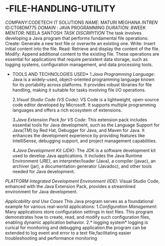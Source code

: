 # -FILE-HANDLING-UTILITY
*COMPANY*:CODETECH IT SOLUTIONS
*NAME*: MATURI MEGHANA
*INTREN* ID:CT08DM775
*DOMAIN* : JAVA PROGRAMMING
*DURATION*: 8WEEK
*MENTOR*: NEELA SANTOSH
*TASK DISCRIPITION*
The task involves developing a Java program that performs fundamental file operations:
Create: Generate a new text file or overwrite an existing one.
Write: Insert initial content into the file.
Read: Retrieve and display the content of the file.
Modify: Append additional content to the existing file.
These operations are essential for applications that require persistent data storage, such as logging systems, configuration management, and data processing tools.
* TOOLS AND TECHNOLOGIES USED*
     1.*Java Programming Language*: Java is a widely-used, object-oriented programming language known for its portability across platforms. It provides robust 
       libraries for file handling, making it suitable for tasks involving file I/O operations.

     2.*Visual Studio Code (VS Code):* VS Code is a lightweight, open-source code editor developed by Microsoft. It supports multiple programming languages and 
        offers a rich ecosystem of extensions.

     3.*Java Extension Pack for VS Code*: This extension pack includes essential tools for Java development, such as the Language Support for Java(TM) by Red Hat, 
         Debugger for Java, and Maven for Java. It enhances the development experience by providing features like IntelliSense, debugging support, and project 
         management capabilities.

     4.*Java Development Kit (JDK)*: The JDK is a software development kit used to develop Java applications. It includes the Java Runtime Environment (JRE), an 
         interpreter/loader (Java), a compiler (javac), an archiver (jar), a documentation generator (Javadoc), and other tools needed for Java development.

*PLATFORM*
    *Integrated Development Environment (IDE)*: Visual Studio Code, enhanced with the Java Extension Pack, provides a streamlined environment for Java development.

  *Applicability and Use Cases*
    This Java program serves as a foundational example for various real-world applications:
       1.*Configuration Management*: Many applications store configuration settings in text files. This program demonstrates how to create, read, and modify such 
            configuration files, enabling dynamic application behavior.
       2.* logging system* logging is  curical for monitoring and debugging  application.the 
             program can be extended to log event and error to a text file,facilitating easier 
             troubleshooting and  performance monitoring
       
      
